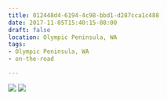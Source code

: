 ```yaml
---
title: 012448d4-6194-4c98-bbd1-d287cca1c488
date: 2017-11-05T15:40:15-08:00
draft: false
location: Olympic Peninsula, WA
tags:
- Olympic Peninsula, WA
- on-the-road

---
```



![](https://d17enza3bfujl8.cloudfront.net/DSCF8867.jpg)
![](https://d17enza3bfujl8.cloudfront.net/DSCF8804.jpg)

